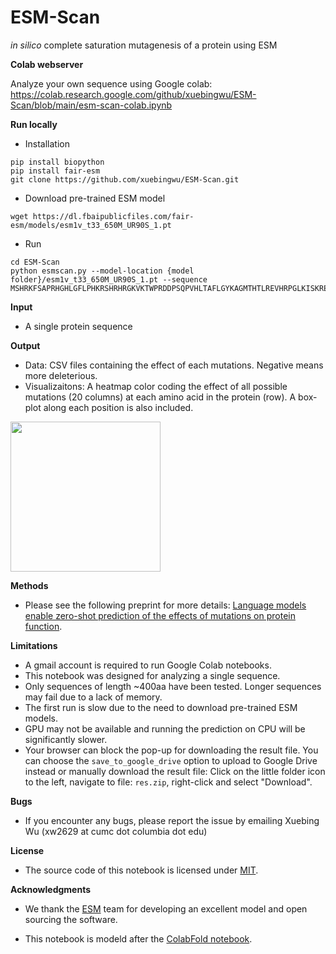 # ESM-Scan

*in silico* complete saturation mutagenesis of a protein using ESM

**Colab webserver**

Analyze your own sequence using Google colab: https://colab.research.google.com/github/xuebingwu/ESM-Scan/blob/main/esm-scan-colab.ipynb

**Run locally**

* Installation

```
pip install biopython
pip install fair-esm 
git clone https://github.com/xuebingwu/ESM-Scan.git
```

* Download pre-trained ESM model

```
wget https://dl.fbaipublicfiles.com/fair-esm/models/esm1v_t33_650M_UR90S_1.pt
```

* Run 

```
cd ESM-Scan
python esmscan.py --model-location {model folder}/esm1v_t33_650M_UR90S_1.pt --sequence MSHRKFSAPRHGHLGFLPHKRSHRHRGKVKTWPRDDPSQPVHLTAFLGYKAGMTHTLREVHRPGLKISKREEVEAVTIVETPPLVVVGVVGYVATPRGLRSFKTIFAEHLSDECRRRFYKDWHKSKKKAFTKACKRWRDTDGKKQLQKDFAAMKKYCKVIRVIVHTQMKLLPFRQKKAHIMEIQLNGGTVAEKVAWAQARLEKQVPVHSVFSQSEVIDVIAVTKGRGVKGVTSRWHTKKLPRKTHKGLRKVACIGAWHPARVGCSIARAGQKGYHHRTELNKKIFRIGRGPHMEDGKLVKNNASTSYDVTAKSITPLGGFPHYGEVNNDFVMLKGCIAGTKKRVITLRKSLLVHHSRQAVENIELKFIDTTSKFGHGRFQTAQEKRAFMGPQKKHLEKETPETSGDL
```
  
**Input**
* A single protein sequence

**Output**
* Data: CSV files containing the effect of each mutations. Negative means more deleterious. 
* Visualizaitons: A heatmap color coding the effect of all possible mutations (20 columns) at each amino acid in the protein (row). A box-plot along each position is also included.

<img src="https://github.com/xuebingwu/ESM-Scan/blob/main/example-output.png" height="200" align="center" style="height:240px">

**Methods**
* Please see the following preprint for more details: 
[Language models enable zero-shot prediction of the effects of mutations on protein function](https://www.biorxiv.org/content/10.1101/2021.07.09.450648v2).

**Limitations**
* A gmail account is required to run Google Colab notebooks.
* This notebook was designed for analyzing a single sequence. 
* Only sequences of length ~400aa have been tested. Longer sequences may fail due to a lack of memory.
* The first run is slow due to the need to download pre-trained ESM models.  
* GPU may not be available and running the prediction on CPU will be significantly slower. 
* Your browser can block the pop-up for downloading the result file. You can choose the `save_to_google_drive` option to upload to Google Drive instead or manually download the result file: Click on the little folder icon to the left, navigate to file: `res.zip`, right-click and select \"Download\".


**Bugs**
- If you encounter any bugs, please report the issue by emailing Xuebing Wu (xw2629 at cumc dot columbia dot edu)

**License**

* The source code of this notebook is licensed under [MIT](https://raw.githubusercontent.com/sokrypton/ColabFold/main/LICENSE).

**Acknowledgments**
- We thank the [ESM](https://github.com/facebookresearch/esm) team for developing an excellent model and open sourcing the software. 

- This notebook is modeld after the [ColabFold notebook](https://colab.research.google.com/github/sokrypton/ColabFold/blob/main/AlphaFold2.ipynb).


